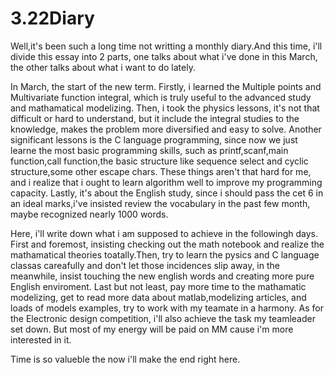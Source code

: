 # 3.22Diary
  Well,it's been such a long time not writting a monthly diary.And this time, i'll divide this essay into 2 parts, one talks 
about what i've done in this March, the other talks about what i want to do lately.
 
 In March, the start of the new term. Firstly, i learned the Multiple points and Multivariate function integral, which is 
truly useful to the advanced study and mathamatical modelizing. Then, i took the physics lessons, it's not that difficult or 
hard to understand, but it include the integral studies to the knowledge, makes the problem more diversified and easy to solve.
Another significant lessons is the C language programming, since now we just learne the most basic programming skills, such as 
printf,scanf,main function,call function,the basic structure like sequence select and cyclic structure,some other escape chars.
These things aren't that hard for me, and i realize that i ought to learn algorithm well to improve my programming capacity.
Lastly, it's about the English study, since i should pass the cet 6 in an ideal marks,i've insisted review the vocabulary in the
past few month, maybe recognized nearly 1000 words.
 
 Here, i'll write down what i am supposed to achieve in the followingh days. First and foremost, insisting checking out the 
math notebook and realize the mathamatical theories toatally.Then, try to learn the pysics and C language classas careafully 
and don't let those incidences slip away, in the meanwhile, insist touching the new english words and creating more pure English
enviroment. Last but not least, pay more time to the mathamatic modelizing, get to read more data about matlab,modelizing 
articles, and loads of models examples, try to work with my teamate in a harmony. As for the Electronic design competition, 
i'll also achieve the task my teamleader set down. But most of my energy will be paid on MM cause i'm more interested in it.
 
 Time is so valueble the now i'll make the end right here.
